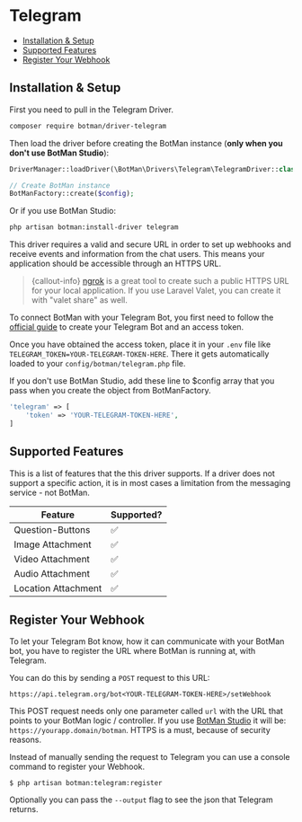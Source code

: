 # Telegram

- [Installation & Setup](#installation-setup)
- [Supported Features](#supported-features)
- [Register Your Webhook](#register-webhook)

<a id="installation-setup"></a>
## Installation & Setup

First you need to pull in the Telegram Driver.

```sh
composer require botman/driver-telegram
```

Then load the driver before creating the BotMan instance (**only when you don't use BotMan Studio**):

```php
DriverManager::loadDriver(\BotMan\Drivers\Telegram\TelegramDriver::class);

// Create BotMan instance
BotManFactory::create($config);
```

Or if you use BotMan Studio:

```sh
php artisan botman:install-driver telegram
```

This driver requires a valid and secure URL in order to set up webhooks and receive events and information from the chat users. This means your application should be accessible through an HTTPS URL.

> {callout-info} [ngrok](https://ngrok.com/) is a great tool to create such a public HTTPS URL for your local application. If you use Laravel Valet, you can create it with "valet share" as well.


To connect BotMan with your Telegram Bot, you first need to follow the [official guide](https://core.telegram.org/bots#3-how-do-i-create-a-bot) to create your Telegram Bot and an access token.

Once you have obtained the access token, place it in your `.env` file like `TELEGRAM_TOKEN=YOUR-TELEGRAM-TOKEN-HERE`. There it gets automatically loaded to your `config/botman/telegram.php` file.


If you don't use BotMan Studio, add these line to $config array that you pass when you create the object from BotManFactory.

```php
'telegram' => [
	'token' => 'YOUR-TELEGRAM-TOKEN-HERE',
]
```


<a id="supported-features"></a>
## Supported Features
This is a list of features that the this driver supports.
If a driver does not support a specific action, it is in most cases a limitation from the messaging service - not BotMan.

<table class="table">
<thead>
    <tr>
        <th>Feature</th>
        <th>Supported?</th>
    </tr>
</thead>
<tbody>
    <tr>
        <td>Question-Buttons</td>
        <td>✅</td>
    </tr>
    <tr>
        <td>Image Attachment</td>
        <td>✅</td>
    </tr>
    <tr>
        <td>Video Attachment</td>
        <td>✅</td>
    </tr>
    <tr>
        <td>Audio Attachment</td>
        <td>✅</td>
    </tr>
    <tr>
        <td>Location Attachment</td>
        <td>✅</td>
    </tr>
</tbody>
</table>

<a id="register-webhook"></a>
## Register Your Webhook

To let your Telegram Bot know, how it can communicate with your BotMan bot, you have to register the URL where BotMan is running at,
with Telegram.

You can do this by sending a `POST` request to this URL:

`https://api.telegram.org/bot<YOUR-TELEGRAM-TOKEN-HERE>/setWebhook`

This POST request needs only one parameter called `url` with the URL that points to your BotMan logic / controller.
If you use [BotMan Studio](/__version__/botman-studio) it will be:
`https://yourapp.domain/botman`. HTTPS is a must, because of security reasons.

Instead of manually sending the request to Telegram you can use a console command to register your Webhook.

`$ php artisan botman:telegram:register`

Optionally you can pass the `--output` flag to see the json that Telegram returns.